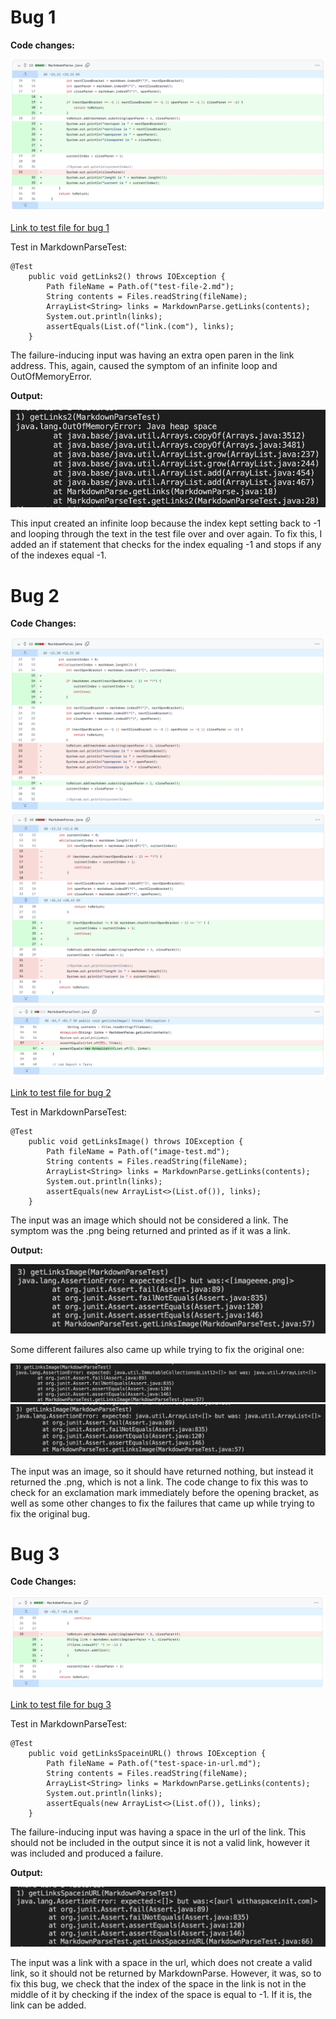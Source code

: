 # Bug 1

__Code changes:__

![change1](change1.png)

[Link to test file for bug 1](https://github.com/mariawaseem/markdown-parse/blob/main/test-file-2.md)

Test in MarkdownParseTest:

```
@Test
    public void getLinks2() throws IOException {
        Path fileName = Path.of("test-file-2.md");
	    String contents = Files.readString(fileName);
        ArrayList<String> links = MarkdownParse.getLinks(contents);
        System.out.println(links);
        assertEquals(List.of("link.(com"), links);
    }
```

The failure-inducing input was having an extra open paren in the link address. This, again, caused the symptom of an infinite loop and OutOfMemoryError.

__Output:__

![Bug1Symptom](bug1report2.png)

This input created an infinite loop because the index kept setting back to -1 and looping through the text in the test file over and over again. To fix this, I added an if statement that checks for the index equaling -1 and stops if any of the indexes equal -1.

# Bug 2

__Code Changes:__

![change2](change2.png)
![change2pt2](change2pt2.png)
![change2pt3](change2pt3.png)

[Link to test file for bug 2](https://github.com/mariawaseem/markdown-parse/blob/main/image-test.md)

Test in MarkdownParseTest:

```
@Test
    public void getLinksImage() throws IOException {
        Path fileName = Path.of("image-test.md");
	    String contents = Files.readString(fileName);
        ArrayList<String> links = MarkdownParse.getLinks(contents);
        System.out.println(links);
        assertEquals(new ArrayList<>(List.of()), links);
    }
```

The input was an image which should not be considered a link. The symptom was the .png being returned and printed as if it was a link.

__Output:__

![Bug2Symptom](bug2report2.png)

Some different failures also came up while trying to fix the original one:

![Bug2Symptom2](bug2.2report2.png)
![Bug2Symptom3](bug2.3report2.png)

The input was an image, so it should have returned nothing, but instead it returned the .png, which is not a link. The code change to fix this was to check for an exclamation mark immediately before the opening bracket, as well as some other changes to fix the failures that came up while trying to fix the original bug.

# Bug 3

__Code Changes:__

![change3](change3.png)

[Link to test file for bug 3](https://github.com/mariawaseem/markdown-parse/blob/main/test-space-in-url.md)

Test in MarkdownParseTest:

```
@Test
    public void getLinksSpaceinURL() throws IOException {
        Path fileName = Path.of("test-space-in-url.md");
	    String contents = Files.readString(fileName);
        ArrayList<String> links = MarkdownParse.getLinks(contents);
        System.out.println(links);
        assertEquals(new ArrayList<>(List.of()), links);
    }
```

The failure-inducing input was having a space in the url of the link. This should not be included in the output since it is not a valid link, however it was included and produced a failure.

__Output:__

![Bug3Symptom](actualbug3report2.png)

The input was a link with a space in the url, which does not create a valid link, so it should not be returned by MarkdownParse. However, it was, so to fix this bug, we check that the index of the space in the link is not in the middle of it by checking if the index of the space is equal to -1. If it is, the link can be added.